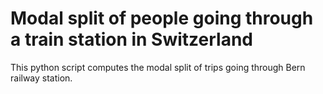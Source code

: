 # Modal split of people going through a train station in Switzerland
This python script computes the modal split of trips going through Bern railway station.
